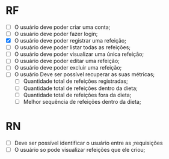 # RF

- [ ] O usuário deve poder criar uma conta;
- [ ] O usuário deve poder fazer login;
- [x] O usuário deve poder registrar uma refeição;
- [ ] O usuário deve poder listar todas as refeições;
- [ ] O usuário deve poder visualizar uma única refeição;
- [ ] O usuário deve poder editar uma refeição;
- [ ] O usuário deve poder excluir uma refeição;
- [ ] O usuário Deve ser possível recuperar as suas métricas;
  - [ ] Quantidade total de refeições registradas;
  - [ ] Quantidade total de refeições dentro da dieta;
  - [ ] Quantidade total de refeições fora da dieta;
  - [ ] Melhor sequência de refeições dentro da dieta;

# RN

- [ ] Deve ser possível identificar o usuário entre as ;requisições
- [ ] O usuário so pode visualizar refeições que ele criou;
